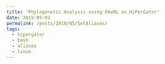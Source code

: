 ```yaml
---
title: ‘Phylogenetic Analysis using RAxML on HiPerGator'
date: 2019-05-03
permalink: /posts/2019/05/SetAliases/
tags:
  - hipergator
  - bash
  - aliases
  - linux
--- 
```



 
